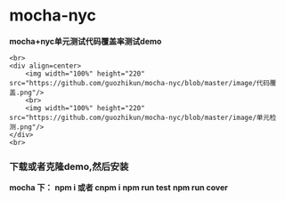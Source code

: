 # mocha-nyc
**mocha+nyc单元测试代码覆盖率测试demo**
```
<br>
<div align=center>
    <img width="100%" height="220" src="https://github.com/guozhikun/mocha-nyc/blob/master/image/代码覆盖.png"/>
    <br>
    <img width="100%" height="220" src="https://github.com/guozhikun/mocha-nyc/blob/master/image/单元检测.png"/>
</div>
<br>

```
### 下载或者克隆demo,然后安装
**mocha 下：**
**npm i 或者 cnpm i**
**npm run test**
**npm run cover**